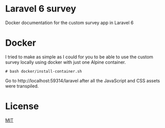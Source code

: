 Laravel 6 survey
================

Docker documentation for the custom survey app in Laravel 6

Docker
======

I tried to make as simple as I could for you to be able to use the custom survey locally using docker with just one Alpine container.

```
# bash docker/install-container.sh
```

Go to http://localhost:59314/laravel after all the JavaScript and CSS assets were transpiled.

License
=======

[MIT][LICENSE]

[LICENSE]: ../LICENSE
